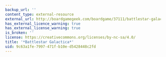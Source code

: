 ```yaml
---
backup_url: ''
content_type: external-resource
external_url: http://boardgamegeek.com/boardgame/37111/battlestar-galactica
has_external_licence_warning: true
has_external_license_warning: true
is_broken: ''
license: https://creativecommons.org/licenses/by-nc-sa/4.0/
title: '*Battlestar Galactica*'
uid: 9c63a1fe-7997-471f-b10e-d5428448c2fd
---
```

